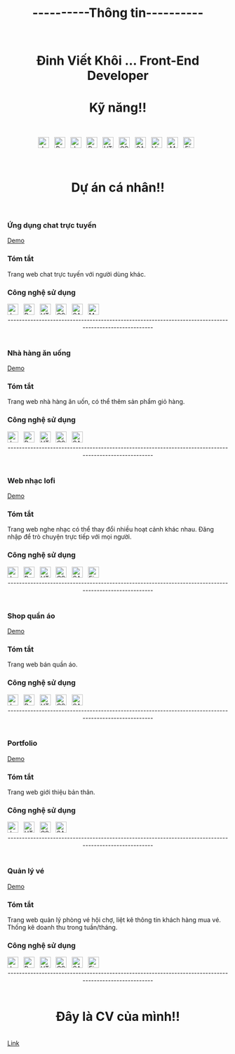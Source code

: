 <h1  align="center">----------Thông tin----------</h1>
<br>
<h1  align="center">Đinh Viết Khôi ... Front-End Developer</h1>

<h1  align="center">Kỹ năng!!</h1>
<br>
<div  align="center">
 
  <span><img src="https://img.shields.io/badge/JavaScript-282C34?logo=javascript&logoColor=F7DF1E" alt="JavaScript logo" title="JavaScript" height="25" /></span>
&nbsp;
  <span><img src="https://img.shields.io/badge/Redux-282C34?logo=redux&logoColor=7649BB" alt="Redux logo" title="Redux" height="25" /></span>
&nbsp;
  <span><img src="https://img.shields.io/badge/Jquery-282C34?logo=jquery&logoColor=78CFF5" alt="Jquery logo" title="Jquery" height="25" /></span>
&nbsp;
<span><img src="https://img.shields.io/badge/ReactJS-282C34?logo=react&logoColor=61DAFB" alt="ReactJS logo" title="ReactJS" height="25" /></span>
&nbsp;
<span><img src="https://img.shields.io/badge/HTML5-282C34?logo=html5&logoColor=E34F26" alt="HTML5 logo" title="HTML5" height="25" /></span>
&nbsp;
<span><img src="https://img.shields.io/badge/CSS3-282C34?logo=css3&logoColor=1572B6" alt="CSS3 logo" title="CSS3" height="25" /></span>
&nbsp;
<span><img src="https://img.shields.io/badge/Sass-282C34?logo=sass&logoColor=CC6699" alt="SASS logo" title="SASS" height="25" /></span>
&nbsp;
<span><img src="https://img.shields.io/badge/VS%20Code-282C34?logo=visual-studio-code&logoColor=007ACC" alt="Visual Studio Code logo" title="Visual Studio Code" height="25" /></span>
&nbsp;
  <span><img src="https://img.shields.io/badge/MongoDB-282C34?logo=mongodb&logoColor=0FA54D" alt="MongoDB logo" title="MongoDB" height="25" /></span>
&nbsp;
<span><img src="https://img.shields.io/badge/Firebase-282C34?logo=firebase&logoColor=FFCA28" alt="Firebase logo" title="Firebase" height="25" /></span>
&nbsp;
</div>

<br>
<h1 align="center">Dự án cá nhân!!</h1>
<br>

<h3>Ứng dụng chat trực tuyến</h3>
<a href="https://chatapp-dinhvietkhoi.vercel.app/" target="_blank">
  Demo
</a>
<h3>Tóm tắt</h3>
<span>Trang web chat trực tuyến với người dùng khác.<span>
<h3>Công nghệ sử dụng</h3>
<span><img src="https://img.shields.io/badge/JavaScript-282C34?logo=javascript&logoColor=F7DF1E" alt="JavaScript logo" title="JavaScript" height="25" /></span>
&nbsp;
<span><img src="https://img.shields.io/badge/ReactJS-282C34?logo=react&logoColor=61DAFB" alt="ReactJS logo" title="ReactJS" height="25" /></span>
&nbsp;
<span><img src="https://img.shields.io/badge/HTML5-282C34?logo=html5&logoColor=E34F26" alt="HTML5 logo" title="HTML5" height="25" /></span>
&nbsp;
<span><img src="https://img.shields.io/badge/CSS3-282C34?logo=css3&logoColor=1572B6" alt="CSS3 logo" title="CSS3" height="25" /></span>
&nbsp;
<span><img src="https://img.shields.io/badge/Sass-282C34?logo=sass&logoColor=CC6699" alt="SASS logo" title="SASS" height="25" /></span>
&nbsp;
<span><img src="https://img.shields.io/badge/MongoDB-282C34?logo=mongodb&logoColor=0FA54D" alt="MongoDB logo" title="MongoDB" height="25" /></span>
&nbsp;
<div align="center">-------------------------------------------------------------------------------------------------------</div>
&nbsp;
<h3>Nhà hàng ăn uống</h3>
<a href="https://dinhvietkhoi.github.io/restaurant" target="_blank">
  Demo
</a>
<h3>Tóm tắt</h3>
<span>Trang web nhà hàng ăn uốn, có thể thêm sản phẩm giỏ hàng.<span>
<h3>Công nghệ sử dụng</h3>
<span><img src="https://img.shields.io/badge/JavaScript-282C34?logo=javascript&logoColor=F7DF1E" alt="JavaScript logo" title="JavaScript" height="25" /></span>
&nbsp;
<span><img src="https://img.shields.io/badge/ReactJS-282C34?logo=react&logoColor=61DAFB" alt="ReactJS logo" title="ReactJS" height="25" /></span>
&nbsp;
<span><img src="https://img.shields.io/badge/HTML5-282C34?logo=html5&logoColor=E34F26" alt="HTML5 logo" title="HTML5" height="25" /></span>
&nbsp;
<span><img src="https://img.shields.io/badge/CSS3-282C34?logo=css3&logoColor=1572B6" alt="CSS3 logo" title="CSS3" height="25" /></span>
&nbsp;
<span><img src="https://img.shields.io/badge/Sass-282C34?logo=sass&logoColor=CC6699" alt="SASS logo" title="SASS" height="25" /></span>
&nbsp;
<div align="center">-------------------------------------------------------------------------------------------------------</div>
&nbsp;
<h3>Web nhạc lofi</h3>
<a href="https://dinhvietkhoi.github.io/lofi" target="_blank">
  Demo
</a>
<h3>Tóm tắt</h3>
<span>Trang web nghe nhạc có thể thay đổi nhiều hoạt cảnh khác nhau. Đăng nhập để trò chuyện trực tiếp với mọi người.<span>
<h3>Công nghệ sử dụng</h3>
<span><img src="https://img.shields.io/badge/JavaScript-282C34?logo=javascript&logoColor=F7DF1E" alt="JavaScript logo" title="JavaScript" height="25" /></span>
&nbsp;
<span><img src="https://img.shields.io/badge/ReactJS-282C34?logo=react&logoColor=61DAFB" alt="ReactJS logo" title="ReactJS" height="25" /></span>
&nbsp;
<span><img src="https://img.shields.io/badge/HTML5-282C34?logo=html5&logoColor=E34F26" alt="HTML5 logo" title="HTML5" height="25" /></span>
&nbsp;
<span><img src="https://img.shields.io/badge/CSS3-282C34?logo=css3&logoColor=1572B6" alt="CSS3 logo" title="CSS3" height="25" /></span>
&nbsp;
<span><img src="https://img.shields.io/badge/Sass-282C34?logo=sass&logoColor=CC6699" alt="SASS logo" title="SASS" height="25" /></span>
&nbsp;
<span><img src="https://img.shields.io/badge/Firebase-282C34?logo=firebase&logoColor=FFCA28" alt="Firebase logo" title="Firebase" height="25" /></span>
&nbsp;
<div align="center">-------------------------------------------------------------------------------------------------------</div>
&nbsp;
<h3>Shop quần áo</h3>
<a href="https://dinhvietkhoi.github.io/Hope-Shop/" target="_blank">
 Demo
</a>
<h3>Tóm tắt</h3>
<span>Trang web bán quần áo.<span>
<h3>Công nghệ sử dụng</h3>
<span><img src="https://img.shields.io/badge/JavaScript-282C34?logo=javascript&logoColor=F7DF1E" alt="JavaScript logo" title="JavaScript" height="25" /></span>
&nbsp;
<span><img src="https://img.shields.io/badge/ReactJS-282C34?logo=react&logoColor=61DAFB" alt="ReactJS logo" title="ReactJS" height="25" /></span>
&nbsp;
<span><img src="https://img.shields.io/badge/HTML5-282C34?logo=html5&logoColor=E34F26" alt="HTML5 logo" title="HTML5" height="25" /></span>
&nbsp;
<span><img src="https://img.shields.io/badge/CSS3-282C34?logo=css3&logoColor=1572B6" alt="CSS3 logo" title="CSS3" height="25" /></span>
&nbsp;
<span><img src="https://img.shields.io/badge/Sass-282C34?logo=sass&logoColor=CC6699" alt="SASS logo" title="SASS" height="25" /></span>
&nbsp;
<div align="center">-------------------------------------------------------------------------------------------------------</div>
&nbsp;
<h3>Portfolio</h3>
<a href="https://dinhvietkhoi.github.io/portfolio/" target="_blank">
 Demo
</a>
<h3>Tóm tắt</h3>
<span>Trang web giới thiệu bản thân.<span>
<h3>Công nghệ sử dụng</h3>
<span><img src="https://img.shields.io/badge/JavaScript-282C34?logo=javascript&logoColor=F7DF1E" alt="JavaScript logo" title="JavaScript" height="25" /></span>
&nbsp;
<span><img src="https://img.shields.io/badge/HTML5-282C34?logo=html5&logoColor=E34F26" alt="HTML5 logo" title="HTML5" height="25" /></span>
&nbsp;
<span><img src="https://img.shields.io/badge/CSS3-282C34?logo=css3&logoColor=1572B6" alt="CSS3 logo" title="CSS3" height="25" /></span>
&nbsp;
<span><img src="https://img.shields.io/badge/Sass-282C34?logo=sass&logoColor=CC6699" alt="SASS logo" title="SASS" height="25" /></span>
&nbsp;
<div align="center">-------------------------------------------------------------------------------------------------------</div>
&nbsp;
<h3>Quản lý vé</h3>
<a href="https://dinhvietkhoi.github.io/ticket/" target="_blank">
 Demo
</a>
<h3>Tóm tắt</h3>
<span>Trang web quản lý phòng vé hội chợ, liệt kê thông tin khách hàng mua vé. Thống kê doanh thu trong tuần/tháng.<span>
<h3>Công nghệ sử dụng</h3>
<span><img src="https://img.shields.io/badge/JavaScript-282C34?logo=javascript&logoColor=F7DF1E" alt="JavaScript logo" title="JavaScript" height="25" /></span>
&nbsp;
<span><img src="https://img.shields.io/badge/ReactJS-282C34?logo=react&logoColor=61DAFB" alt="ReactJS logo" title="ReactJS" height="25" /></span>
&nbsp;
<span><img src="https://img.shields.io/badge/HTML5-282C34?logo=html5&logoColor=E34F26" alt="HTML5 logo" title="HTML5" height="25" /></span>
&nbsp;
<span><img src="https://img.shields.io/badge/CSS3-282C34?logo=css3&logoColor=1572B6" alt="CSS3 logo" title="CSS3" height="25" /></span>
&nbsp;
<span><img src="https://img.shields.io/badge/Sass-282C34?logo=sass&logoColor=CC6699" alt="SASS logo" title="SASS" height="25" /></span>
&nbsp;
 <span><img src="https://img.shields.io/badge/Firebase-282C34?logo=firebase&logoColor=FFCA28" alt="Firebase logo" title="Firebase" height="25" /></span>
&nbsp;
<div align="center">-------------------------------------------------------------------------------------------------------</div>
&nbsp;
<h1 align="center">Đây là CV của mình!!</h1>
<br>
  <a href="https://drive.google.com/file/d/1VzcjSfls0Txxh_-N7Bar1QTfXjr2xqkU/view?usp=share_link">Link</a>
